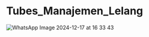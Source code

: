 # Tubes_Manajemen_Lelang
![WhatsApp Image 2024-12-17 at 16 33 43](https://github.com/user-attachments/assets/6ffcc9ab-f240-46e0-a7c3-ab5937e1757a)
